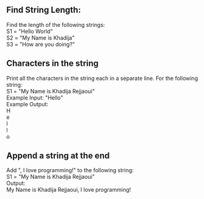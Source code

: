 ## Find String Length:

Find the length of the following strings:
<br> S1 = "Hello World"
<br> S2 = "My Name is Khadija"
<br> S3 = "How are you doing?"

## Characters in the string

Print all the characters in the string each in a separate line. For the following string:
<br> S1 = "My Name is Khadija Rejjaoui"
<br> Example Input: "Hello"
<br> Example Output:
<br> H
<br> e
<br> l
<br> l
<br> o

## Append a string at the end

Add ", I love programming!" to the following string:
<br> S1 = "My Name is Khadija Rejjaoui"
<br> Output:
<br> My Name is Khadija Rejjaoui, I love programming!
